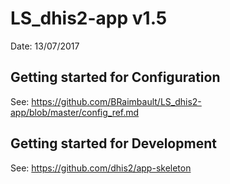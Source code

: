 LS_dhis2-app v1.5
=================

Date: 13/07/2017

## Getting started for Configuration
See: https://github.com/BRaimbault/LS_dhis2-app/blob/master/config_ref.md

## Getting started for Development
See: https://github.com/dhis2/app-skeleton
